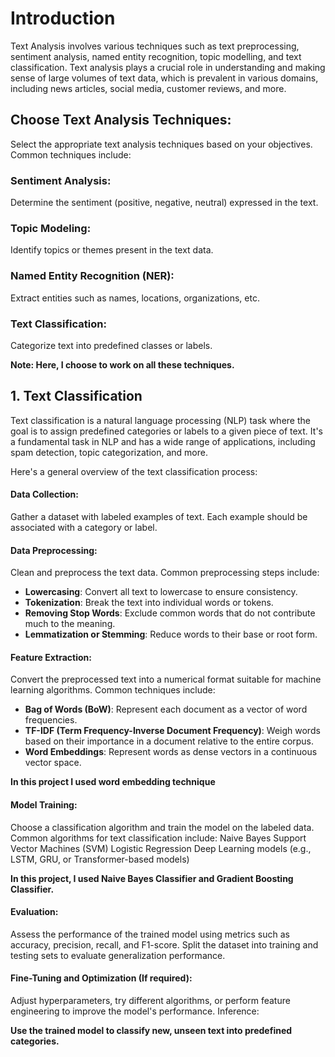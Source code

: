 # Introduction
Text Analysis involves various techniques such as text preprocessing, sentiment analysis, named entity recognition, topic modelling, and text classification. Text analysis plays a crucial role in understanding and making sense of large volumes of text data, which is prevalent in various domains, including news articles, social media, customer reviews, and more.

## Choose Text Analysis Techniques:
Select the appropriate text analysis techniques based on your objectives. Common techniques include:

### Sentiment Analysis:
Determine the sentiment (positive, negative, neutral) expressed in the text.

### Topic Modeling:
Identify topics or themes present in the text data.

### Named Entity Recognition (NER):
Extract entities such as names, locations, organizations, etc.

### Text Classification:
Categorize text into predefined classes or labels.

**Note: Here, I choose to work on all these techniques.**

## 1. Text Classification
Text classification is a natural language processing (NLP) task where the goal is to assign predefined categories or labels to a given piece of text. It's a fundamental task in NLP and has a wide range of applications, including spam detection, topic categorization, and more.

Here's a general overview of the text classification process:

#### Data Collection:

Gather a dataset with labeled examples of text. Each example should be associated with a category or label.

#### Data Preprocessing:

Clean and preprocess the text data. Common preprocessing steps include:
* **Lowercasing**: Convert all text to lowercase to ensure consistency.
* **Tokenization**: Break the text into individual words or tokens.
* **Removing Stop Words**: Exclude common words that do not contribute much to the meaning.
* **Lemmatization or Stemming**: Reduce words to their base or root form.

#### Feature Extraction:

Convert the preprocessed text into a numerical format suitable for machine learning algorithms. Common techniques include:
* **Bag of Words (BoW)**: Represent each document as a vector of word frequencies.
* **TF-IDF (Term Frequency-Inverse Document Frequency)**: Weigh words based on their importance in a document relative to the entire corpus.
* **Word Embeddings**: Represent words as dense vectors in a continuous vector space.

**In this project I used word embedding technique**

#### Model Training:

Choose a classification algorithm and train the model on the labeled data. Common algorithms for text classification include:
Naive Bayes
Support Vector Machines (SVM)
Logistic Regression
Deep Learning models (e.g., LSTM, GRU, or Transformer-based models)

**In this project, I used Naive Bayes Classifier and Gradient Boosting Classifier.**

#### Evaluation:

Assess the performance of the trained model using metrics such as accuracy, precision, recall, and F1-score. Split the dataset into training and testing sets to evaluate generalization performance.

#### Fine-Tuning and Optimization (If required):

Adjust hyperparameters, try different algorithms, or perform feature engineering to improve the model's performance.
Inference:

**Use the trained model to classify new, unseen text into predefined categories.**
